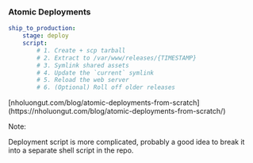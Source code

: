 ### Atomic Deployments

```yml
ship_to_production:
    stage: deploy
    script:
        # 1. Create + scp tarball
        # 2. Extract to /var/www/releases/{TIMESTAMP}
        # 3. Symlink shared assets
        # 4. Update the `current` symlink
        # 5. Reload the web server
        # 6. (Optional) Roll off older releases
```

<!-- .element: class="fragment" style="font-size: .86em;" --> [nholuongut.com/blog/atomic-deployments-from-scratch](https://nholuongut.com/blog/atomic-deployments-from-scratch/)

Note:

Deployment script is more complicated, probably a good idea to break it into a separate shell script in the repo.
